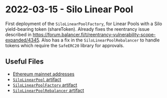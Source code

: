 # 2022-03-15 - Silo Linear Pool

First deployment of the `SiloLinearPoolFactory`, for Linear Pools with a Silo yield-bearing token (shareToken).
Already fixes the reentrancy issue described in https://forum.balancer.fi/t/reentrancy-vulnerability-scope-expanded/4345.
Also has a fix in the `SiloLinearPoolRebalancer` to handle tokens which require the `SafeERC20` library for approvals.

## Useful Files

- [Ethereum mainnet addresses](./output/mainnet.json)
- [`SiloLinearPool` artifact](./artifact/SiloLinearPooll.json)
- [`SiloLinearPoolFactory` artifact](./artifact/SiloLinearPoolFactory.json)
- [`SiloLinearPoolRebalancer` artifact](./artifact/SiloLinearPoolRebalancer.json)
